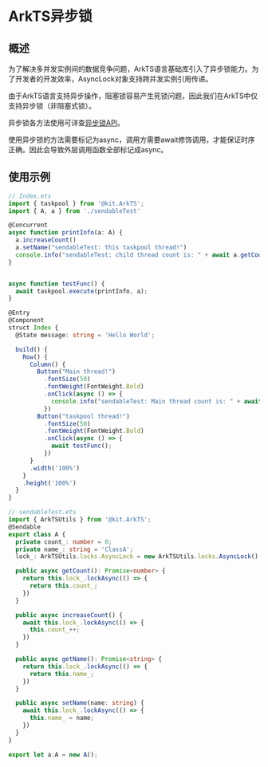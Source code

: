 # ArkTS异步锁

## 概述

为了解决多并发实例间的数据竞争问题，ArkTS语言基础库引入了异步锁能力。为了开发者的开发效率，AsyncLock对象支持跨并发实例引用传递。

由于ArkTS语言支持异步操作，阻塞锁容易产生死锁问题，因此我们在ArkTS中仅支持异步锁（非阻塞式锁）。

异步锁各方法使用可详查[异步锁API](../reference/apis-arkts/js-apis-arkts-utils.md#arktsutilslocks)。

使用异步锁的方法需要标记为async，调用方需要await修饰调用，才能保证时序正确。因此会导致外层调用函数全部标记成async。


## 使用示例

```ts
// Index.ets
import { taskpool } from '@kit.ArkTS';
import { A, a } from './sendableTest'

@Concurrent
async function printInfo(a: A) {
  a.increaseCount()
  a.setName("sendableTest: this taskpool thread!")
  console.info("sendableTest: child thread count is: " + await a.getCount() + ", name is: " + await a.getName());
}


async function testFunc() {
  await taskpool.execute(printInfo, a);
}

@Entry
@Component
struct Index {
  @State message: string = 'Hello World';

  build() {
    Row() {
      Column() {
        Button("Main thread!")
          .fontSize(50)
          .fontWeight(FontWeight.Bold)
          .onClick(async () => {
            console.info("sendableTest: Main thread count is: " + await a.getCount() + ", name is: " + await a.getName());
          })
        Button("taskpool thread!")
          .fontSize(50)
          .fontWeight(FontWeight.Bold)
          .onClick(async () => {
            await testFunc();
          })
      }
      .width('100%')
    }
    .height('100%')
  }
}
```

```ts
// sendableTest.ets
import { ArkTSUtils } from '@kit.ArkTS';
@Sendable
export class A {
  private count_: number = 0;
  private name_: string = 'ClassA';
  lock_: ArkTSUtils.locks.AsyncLock = new ArkTSUtils.locks.AsyncLock()

  public async getCount(): Promise<number> {
    return this.lock_.lockAsync(() => {
      return this.count_;
    })
  }

  public async increaseCount() {
    await this.lock_.lockAsync(() => {
      this.count_++;
    })
  }

  public async getName(): Promise<string> {
    return this.lock_.lockAsync(() => {
      return this.name_;
    })
  }

  public async setName(name: string) {
    await this.lock_.lockAsync(() => {
      this.name_ = name;
    })
  }
}

export let a:A = new A();
```